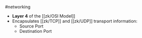 #networking 

- **Layer 4** of the [[zk/OSI Model]]
- Encapsulates [[zk/TCP]] and [[zk/UDP]] transport information:
	- Source Port
	- Destination Port